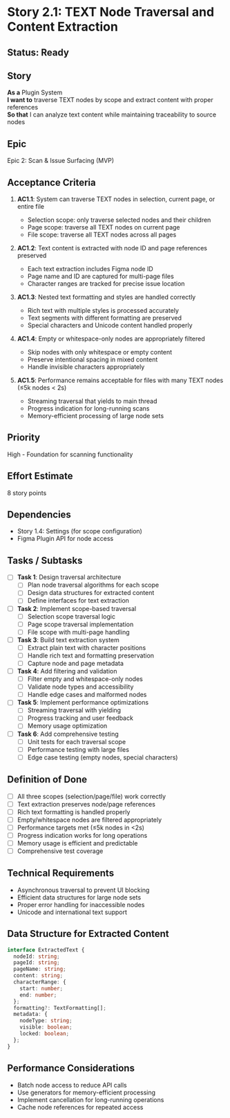 # Story 2.1: TEXT Node Traversal and Content Extraction

## Status: Ready

## Story
**As a** Plugin System  
**I want to** traverse TEXT nodes by scope and extract content with proper references  
**So that** I can analyze text content while maintaining traceability to source nodes

## Epic
Epic 2: Scan & Issue Surfacing (MVP)

## Acceptance Criteria
1. **AC1.1**: System can traverse TEXT nodes in selection, current page, or entire file
   - Selection scope: only traverse selected nodes and their children
   - Page scope: traverse all TEXT nodes on current page
   - File scope: traverse all TEXT nodes across all pages

2. **AC1.2**: Text content is extracted with node ID and page references preserved
   - Each text extraction includes Figma node ID
   - Page name and ID are captured for multi-page files
   - Character ranges are tracked for precise issue location

3. **AC1.3**: Nested text formatting and styles are handled correctly
   - Rich text with multiple styles is processed accurately
   - Text segments with different formatting are preserved
   - Special characters and Unicode content handled properly

4. **AC1.4**: Empty or whitespace-only nodes are appropriately filtered
   - Skip nodes with only whitespace or empty content
   - Preserve intentional spacing in mixed content
   - Handle invisible characters appropriately

5. **AC1.5**: Performance remains acceptable for files with many TEXT nodes (≤5k nodes < 2s)
   - Streaming traversal that yields to main thread
   - Progress indication for long-running scans
   - Memory-efficient processing of large node sets

## Priority
High - Foundation for scanning functionality

## Effort Estimate
8 story points

## Dependencies
- Story 1.4: Settings (for scope configuration)
- Figma Plugin API for node access

## Tasks / Subtasks
- [ ] **Task 1**: Design traversal architecture
  - [ ] Plan node traversal algorithms for each scope
  - [ ] Design data structures for extracted content
  - [ ] Define interfaces for text extraction

- [ ] **Task 2**: Implement scope-based traversal
  - [ ] Selection scope traversal logic
  - [ ] Page scope traversal implementation
  - [ ] File scope with multi-page handling

- [ ] **Task 3**: Build text extraction system
  - [ ] Extract plain text with character positions
  - [ ] Handle rich text and formatting preservation
  - [ ] Capture node and page metadata

- [ ] **Task 4**: Add filtering and validation
  - [ ] Filter empty and whitespace-only nodes
  - [ ] Validate node types and accessibility
  - [ ] Handle edge cases and malformed nodes

- [ ] **Task 5**: Implement performance optimizations
  - [ ] Streaming traversal with yielding
  - [ ] Progress tracking and user feedback
  - [ ] Memory usage optimization

- [ ] **Task 6**: Add comprehensive testing
  - [ ] Unit tests for each traversal scope
  - [ ] Performance testing with large files
  - [ ] Edge case testing (empty nodes, special characters)

## Definition of Done
- [ ] All three scopes (selection/page/file) work correctly
- [ ] Text extraction preserves node/page references
- [ ] Rich text formatting is handled properly
- [ ] Empty/whitespace nodes are filtered appropriately
- [ ] Performance targets met (≤5k nodes in <2s)
- [ ] Progress indication works for long operations
- [ ] Memory usage is efficient and predictable
- [ ] Comprehensive test coverage

## Technical Requirements
- Asynchronous traversal to prevent UI blocking
- Efficient data structures for large node sets
- Proper error handling for inaccessible nodes
- Unicode and international text support

## Data Structure for Extracted Content
```typescript
interface ExtractedText {
  nodeId: string;
  pageId: string;
  pageName: string;
  content: string;
  characterRange: {
    start: number;
    end: number;
  };
  formatting?: TextFormatting[];
  metadata: {
    nodeType: string;
    visible: boolean;
    locked: boolean;
  };
}
```

## Performance Considerations
- Batch node access to reduce API calls
- Use generators for memory-efficient processing
- Implement cancellation for long-running operations
- Cache node references for repeated access
